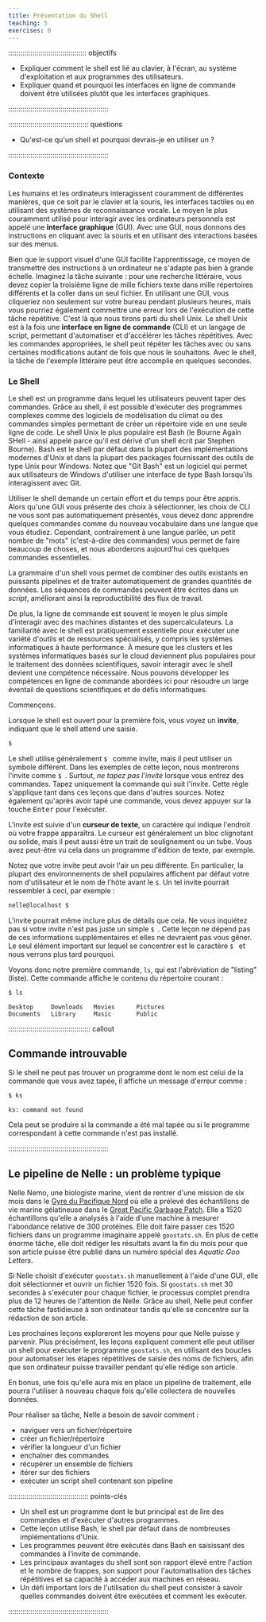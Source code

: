 ```yaml
---
title: Présentation du Shell
teaching: 5
exercises: 0
---
```


::::::::::::::::::::::::::::::::::::::: objectifs

- Expliquer comment le shell est lié au clavier, à l'écran, au système d'exploitation et aux programmes des utilisateurs.
- Expliquer quand et pourquoi les interfaces en ligne de commande doivent être utilisées plutôt que les interfaces graphiques.

::::::::::::::::::::::::::::::::::::::::::::::::::

:::::::::::::::::::::::::::::::::::::::: questions

- Qu'est-ce qu'un shell et pourquoi devrais-je en utiliser un ?

::::::::::::::::::::::::::::::::::::::::::::::::::

### Contexte

Les humains et les ordinateurs interagissent couramment de différentes manières, que ce soit par le clavier et la souris, les interfaces tactiles ou en utilisant des systèmes de reconnaissance vocale.
Le moyen le plus couramment utilisé pour interagir avec les ordinateurs personnels est appelé une **interface graphique** (GUI).
Avec une GUI, nous donnons des instructions en cliquant avec la souris et en utilisant des interactions basées sur des menus.

Bien que le support visuel d'une GUI facilite l'apprentissage, ce moyen de transmettre des instructions à un ordinateur ne s'adapte pas bien à grande échelle.
Imaginez la tâche suivante :
pour une recherche littéraire, vous devez copier la troisième ligne de mille fichiers texte dans mille répertoires différents et la coller dans un seul fichier.
En utilisant une GUI, vous cliqueriez non seulement sur votre bureau pendant plusieurs heures, mais vous pourriez également commettre une erreur lors de l'exécution de cette tâche répétitive.
C'est là que nous tirons parti du shell Unix.
Le shell Unix est à la fois une **interface en ligne de commande** (CLI) et un langage de script,
permettant d'automatiser et d'accélérer les tâches répétitives.
Avec les commandes appropriées, le shell peut répéter les tâches avec ou sans certaines modifications
autant de fois que nous le souhaitons.
Avec le shell, la tâche de l'exemple littéraire peut être accomplie en quelques secondes.

### Le Shell

Le shell est un programme dans lequel les utilisateurs peuvent taper des commandes.
Grâce au shell, il est possible d'exécuter des programmes complexes comme des logiciels de modélisation du climat
ou des commandes simples permettant de créer un répertoire vide en une seule ligne de code.
Le shell Unix le plus populaire est Bash (le Bourne Again SHell -
ainsi appelé parce qu'il est dérivé d'un shell écrit par Stephen Bourne).
Bash est le shell par défaut dans la plupart des implémentations modernes d'Unix et dans la plupart des packages fournissant des outils de type Unix pour Windows.
Notez que "Git Bash" est un logiciel qui permet aux utilisateurs de Windows d'utiliser une interface de type Bash
lorsqu'ils interagissent avec Git.

Utiliser le shell demande un certain effort et du temps pour être appris.
Alors qu'une GUI vous présente des choix à sélectionner, les choix de CLI ne vous sont pas automatiquement présentés,
vous devez donc apprendre quelques commandes comme du nouveau vocabulaire dans une langue que vous étudiez.
Cependant, contrairement à une langue parlée, un petit nombre de "mots" (c'est-à-dire des commandes) vous permet de faire beaucoup de choses,
et nous aborderons aujourd'hui ces quelques commandes essentielles.

La grammaire d'un shell vous permet de combiner des outils existants en puissants pipelines
et de traiter automatiquement de grandes quantités de données. Les séquences de
commandes peuvent être écrites dans un *script*, améliorant ainsi la reproductibilité
des flux de travail.

De plus, la ligne de commande est souvent le moyen le plus simple d'interagir avec des machines distantes
et des supercalculateurs.
La familiarité avec le shell est pratiquement essentielle pour exécuter une variété d'outils et de ressources spécialisés,
y compris les systèmes informatiques à haute performance.
À mesure que les clusters et les systèmes informatiques basés sur le cloud deviennent plus populaires pour le traitement des données scientifiques,
savoir interagir avec le shell devient une compétence nécessaire.
Nous pouvons développer les compétences en ligne de commande abordées ici
pour résoudre un large éventail de questions scientifiques et de défis informatiques.

Commençons.

Lorsque le shell est ouvert pour la première fois, vous voyez un **invite**,
indiquant que le shell attend une saisie.

```bash
$
```

Le shell utilise généralement `$ ` comme invite, mais il peut utiliser un symbole différent.
Dans les exemples de cette leçon, nous montrerons l'invite comme `$ `.
Surtout, *ne tapez pas l'invite* lorsque vous entrez des commandes.
Tapez uniquement la commande qui suit l'invite.
Cette règle s'applique tant dans ces leçons que dans d'autres sources.
Notez également qu'après avoir tapé une commande, vous devez appuyer sur la touche <kbd>Enter</kbd> pour l'exécuter.

L'invite est suivie d'un **curseur de texte**, un caractère qui indique l'endroit où votre
frappe apparaîtra.
Le curseur est généralement un bloc clignotant ou solide, mais il peut aussi être un trait de soulignement ou un tube.
Vous avez peut-être vu cela dans un programme d'édition de texte, par exemple.

Notez que votre invite peut avoir l'air un peu différente. En particulier, la plupart des environnements de shell populaires
affichent par défaut votre nom d'utilisateur et le nom de l'hôte avant le `$`. Un tel
invite pourrait ressembler à ceci, par exemple :

```bash
nelle@localhost $
```

L'invite pourrait même inclure plus de détails que cela. Ne vous inquiétez pas si votre invite n'est pas
juste un simple `$ `. Cette leçon ne dépend pas de ces informations supplémentaires et elles
ne devraient pas vous gêner. Le seul élément important sur lequel se concentrer est le caractère `$ `
et nous verrons plus tard pourquoi.

Voyons donc notre première commande, `ls`, qui est l'abréviation de "listing" (liste).
Cette commande affiche le contenu du répertoire courant :

```bash
$ ls
```

```output
Desktop     Downloads   Movies      Pictures
Documents   Library     Music       Public
```

:::::::::::::::::::::::::::::::::::::::::  callout

## Commande introuvable

Si le shell ne peut pas trouver un programme dont le nom est celui de la commande que vous avez tapée,
il affiche un message d'erreur comme :

```bash
$ ks
```

```output
ks: command not found
```

Cela peut se produire si la commande a été mal tapée ou si le programme correspondant à cette commande
n'est pas installé.


::::::::::::::::::::::::::::::::::::::::::::::::::

## Le pipeline de Nelle : un problème typique

Nelle Nemo, une biologiste marine,
vient de rentrer d'une mission de six mois dans le
[Gyre du Pacifique Nord](https://en.wikipedia.org/wiki/North_Pacific_Gyre)
où elle a prélevé des échantillons de vie marine gélatineuse dans le
[Great Pacific Garbage Patch](https://en.wikipedia.org/wiki/Great_Pacific_Garbage_Patch).
Elle a 1520 échantillons qu'elle a analysés à l'aide d'une machine à mesurer l'abondance relative
de 300 protéines.
Elle doit faire passer ces 1520 fichiers dans un programme imaginaire appelé `goostats.sh`.
En plus de cette énorme tâche, elle doit rédiger les résultats avant la fin du mois pour que son article
puisse être publié dans un numéro spécial des *Aquatic Goo Letters*.

Si Nelle choisit d'exécuter `goostats.sh` manuellement à l'aide d'une GUI,
elle doit sélectionner et ouvrir un fichier 1520 fois.
Si `goostats.sh` met 30 secondes à s'exécuter pour chaque fichier, le processus complet prendra plus de 12 heures
de l'attention de Nelle.
Grâce au shell, Nelle peut confier cette tâche fastidieuse à son ordinateur tandis qu'elle se concentre
sur la rédaction de son article.

Les prochaines leçons exploreront les moyens pour que Nelle puisse y parvenir.
Plus précisément,
les leçons expliquent comment elle peut utiliser un shell pour exécuter le programme `goostats.sh`,
en utilisant des boucles pour automatiser les étapes répétitives de saisie des noms de fichiers,
afin que son ordinateur puisse travailler pendant qu'elle rédige son article.

En bonus,
une fois qu'elle aura mis en place un pipeline de traitement,
elle pourra l'utiliser à nouveau chaque fois qu'elle collectera de nouvelles données.

Pour réaliser sa tâche, Nelle a besoin de savoir comment :

- naviguer vers un fichier/répertoire
- créer un fichier/répertoire
- vérifier la longueur d'un fichier
- enchaîner des commandes
- récupérer un ensemble de fichiers
- itérer sur des fichiers
- exécuter un script shell contenant son pipeline



:::::::::::::::::::::::::::::::::::::::: points-clés

- Un shell est un programme dont le but principal est de lire des commandes et d'exécuter d'autres programmes.
- Cette leçon utilise Bash, le shell par défaut dans de nombreuses implémentations d'Unix.
- Les programmes peuvent être exécutés dans Bash en saisissant des commandes à l'invite de commande.
- Les principaux avantages du shell sont son rapport élevé entre l'action et le nombre de frappes, son support pour l'automatisation des tâches répétitives et sa capacité à accéder aux machines en réseau.
- Un défi important lors de l'utilisation du shell peut consister à savoir quelles commandes doivent être exécutées et comment les exécuter.

::::::::::::::::::::::::::::::::::::::::::::::::::
